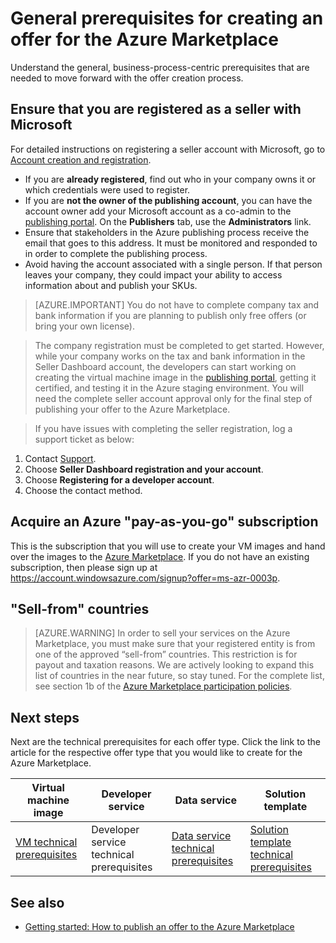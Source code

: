 ﻿<properties
   pageTitle="Non-technical prerequisites for creating an offer for the Azure Marketplace | Microsoft Azure"
   description="Understand the requirements for creating and deploying an offer to the Azure Marketplace for others to purchase."
   services="marketplace-publishing"
   documentationCenter=""
   authors="HannibalSII"
   manager=""
   editor=""/>

<tags
  ms.service="marketplace"
  ms.devlang="na"
  ms.topic="article"
  ms.tgt_pltfrm="Azure"
  ms.workload="na"
  ms.date="11/17/2015"
  ms.author="hascipio; v-divte"/>

# General prerequisites for creating an offer for the Azure Marketplace
Understand the general, business-process-centric prerequisites that are needed to move forward with the offer creation process.

## Ensure that you are registered as a seller with Microsoft
For detailed instructions on registering a seller account with Microsoft, go to [Account creation and registration](marketplace-publishing-accounts-creation-registration.md).

- If you are **already registered**, find out who in your company owns it or which credentials were used to register.
- If you are **not the owner of the publishing account**, you can have the account owner add your Microsoft account as a co-admin to the [publishing portal](https://publish.windowsazure.com). On the **Publishers** tab, use the **Administrators** link.
- Ensure that stakeholders in the Azure publishing process receive the email that goes to this address. It must be monitored and responded to in order to complete the publishing process.
- Avoid having the account associated with a single person. If that person leaves your company, they could impact your ability to access information about and publish your SKUs.

> [AZURE.IMPORTANT] You do not have to complete company tax and bank information if you are planning to publish only free offers (or bring your own license).

> The company registration must be completed to get started. However, while your company works on the tax and bank information in the Seller Dashboard account, the developers can start working on creating the virtual machine image in the [publishing portal](https://publish.windowsazure.com), getting it certified, and testing it in the Azure staging environment. You will need the complete seller account approval only for the final step of publishing your offer to the Azure Marketplace.

> If you have issues with completing the seller registration, log a support ticket as below:
1. Contact [Support](http://go.microsoft.com/fwlink?LinkId=272975).
2. Choose **Seller Dashboard registration and your account**.
3. Choose **Registering for a developer account**.
4. Choose the contact method.


## Acquire an Azure "pay-as-you-go" subscription
This is the subscription that you will use to create your VM images and hand over the images to the [Azure Marketplace](http://azure.microsoft.com/marketplace). If you do not have an existing subscription, then please sign up at https://account.windowsazure.com/signup?offer=ms-azr-0003p.

## "Sell-from" countries
> [AZURE.WARNING]
In order to sell your services on the Azure Marketplace, you must make sure that your registered entity is from one of the approved “sell-from” countries. This restriction is for payout and taxation reasons. We are actively looking to expand this list of countries in the near future, so stay tuned. For the complete list, see section 1b of the [Azure Marketplace participation policies](http://go.microsoft.com/fwlink/?LinkID=526833).

## Next steps
Next are the technical prerequisites for each offer type. Click the link to the article for the respective offer type that you would like to create for the Azure Marketplace.

| Virtual machine image | Developer service | Data service | Solution template |
|-----|-----|-----|-----|
| [VM technical prerequisites](marketplace-publishing-vm-image-creation-prerequisites.md) | Developer service technical prerequisites | [Data service technical prerequisites](marketplace-publishing-data-service-creation-prerequisites.md)  | [Solution template technical prerequisites](marketplace-publishing-solution-template-creation-prerequisites.md) |

## See also
- [Getting started: How to publish an offer to the Azure Marketplace](marketplace-publishing-getting-started.md)
